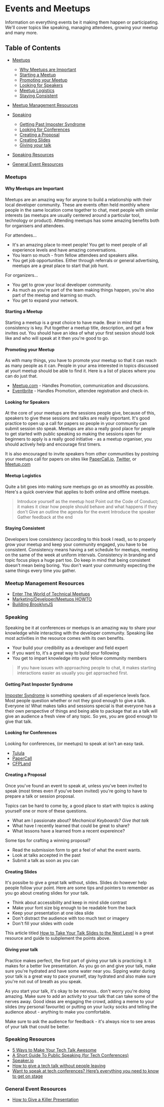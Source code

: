 # Events and Meetups 
Information on everything events be it making them happen or participating. We'll cover topics like speaking, managing attendees, growing your meetup and many more.

## Table of Contents
- [Meetups](#meetups)
  - [Why Meetups are Important](#why-meetups-are-important)
  - [Starting a Meetup](#starting-a-meetup)
  - [Promoting your Meetup](#promoting-your-meetup)
  - [Looking for Speakers](#looking-for-speakers)
  - [Meetup Logistics](#meetup-logistics)
  - [Staying Consistent](#staying-consistent)
- [Meetup Management Resources](#meetup-management-resources)

- [Speaking](#speaking)
  - [Getting Past Imposter Syndrome](#getting-past-imposter-syndrome)
  - [Looking for Conferences](#looking-for-conferences)
  - [Creating a Proposal](#creating-a-proposal)
  - [Creating Slides](#creating-slides)
  - [Giving your talk](#giving-your-talk)
- [Speaking Resources](#speaking-resources)

- [General Event Resources](#general-event-resources)


### Meetups
#### Why Meetups are Important
Meetups are an amazing way for anyone to build a relationship with their local developer community. These are events often held monthly where people in the same location come together to chat, meet people with similar interests (as meetups are usually centered around a particular tool, technology or product). Attending meetups has some amazing benefits both for organisers and attendees. 

For attendees...
- It's an amazing place to meet people! You get to meet people of all experience levels and have amazing conversations.
- You learn so much - from fellow attendees and speakers alike.
- You get job opportunities. Either through referrals or general advertising, meetups are a great place to start that job hunt.

For organizers...
- You get to grow your local developer community. 
- As much as you're part of the team making things happen, you're also part of the meetup and learning so much.
- You get to expand your network.


#### Starting a Meetup

Starting a meetup is a great choice to have made. Bear in mind that consistency is key. Put together a meetup title, description, and get a few invites out. You should have an idea of what your first session should look like and who will speak at it then you're good to go.

#### Promoting your Meetup

As with many things, you have to promote your meetup so that it can reach as many people as it can. People in your area interested in topics discussed at yourt meetup should be able to find it. Here is a list of places where you can do just that.

- [Meetup.com](https://www.meetup.com/) - Handles Promotion, communication and discussions. 
- [Eventbrite](https://www.eventbrite.com/) - Handles Promotion, attendee registration and check-in.
    
#### Looking for Speakers
At the core of your meetups are the sessions people give, because of this, speakers to give these sessions and talks are really important. It's good practice to open up a call for papers so people in your community can submit session sto speak. Meetups are also a really good place for people to get started with public speaking so making the sessions open for beginners to apply is a really good initiative - as a meetup organiser, you should actively help and encourage first timers. 

It is also  encouraged to invite speakers from other communities by postoing your meetups call for papers on sites like [PaperCall.io](https://www.papercall.io/), [Twitter](https://twitter.com), or [Meetup.com](https://www.meetup.com/)

#### Meetup Logistics

Quite a bit goes into making sure meetups go on as smoothly as possible. Here's a quick overview that applies to both online and offline meetups.
  
>    Introduce yourself as the meetup host
>    Point out the Code of Conduct; it makes it clear how people should behave and what happens if they don't
>    Give an outline the agenda for the event
>    Introduce the speaker 
>    Gather feedback at the end

#### Staying Consistent 
Developers love consistency (according to this book I read), so to properly grow your meetup and keep your community engaged, you have to be consistent. Consistency means having a set schedule for meetups, meeting on the same of the week at uniform intervals. Consistency in branding and topic focus plays a huge part too. Do keep in mind that being consistent doesn't mean being boring. You don't want your community expecting the same things every time you gather. 

### Meetup Management Resources
- [Enter The World of Technical Meetups](https://www.codingame.com/blog/enter-the-world-of-technical-meetups/)
- [Marketing/Developer/Meetups HOWTO](https://wiki.mozilla.org/Marketing/Developer/Meetups_HOWTO)
- [Building BrooklynJS](https://github.com/jed/building-brooklynjs)

### Speaking 
Speaking be it at conferences or meetups is an amazing way to share your knowledge while interacting with the developer community. Speaking like most activities in the resource comes with its own benefits. 

- Your build your credibility as a developer and field expert
- If you want to, it's a great way to build your following
- You get to impart knowledge into your fellow community members

> If you have issues with approaching people to chat, it makes starting interactions easier as usually you get approached first. 

#### Getting Past Imposter Syndrome
[Imposter Syndrome](https://en.wikipedia.org/wiki/Impostor_syndrome) is something speakers of all experience levels face. Most people question whether or not they good enough to give a talk. Everyone is! What makes talks and sessions special is that everyone has a their own perspective of things and being able to package that as a talk will give an audience a fresh view of any topic. So yes, you are good enough to give that talk.

#### Looking for Conferences
Looking for conferences, (or meetups) to speak at isn't an easy task. 

- [Tulula](https://tulu.la/)
- [PaperCall](https://www.papercall.io/)
- [CFPLand](https://www.cfpland.com)


#### Creating a Proposal
Once you've found an event to speak at, unless you've been invited to speak (most times even if you've been invited) you're going to have to prepare a talk or session proposal. 

Topics can be hard to come by, a good place to start with topics is asking yourself one or more of these questions. 
- What am I passionate about? *Mechanical Keyboards? Give that talk*
- What have I recently learned that could be great to share?
- What lessons have a learned from a recent expereince? 

Some tips for crafting a winning proposal?
- Read the submission form to get a feel of what the event wants.
- Look at talks accepted in the past
- Submit a talk as soon as you can 

#### Creating Slides

It's possibe to give a great talk without, slides. Slides do however help people follow your point. Here are some tips and pointers to remember as you go about creating slides for your talk.

- Think about accessibility and keep in mind slide contrast
- Make your font size big enough to be readable from the back 
- Keep your presentation at one idea slide
- Don't distract the audience with too much text or imagery
- Don't fill your slides with code

This article titled [How to Take Your Talk Slides to the Next Level](https://www.welcometothejungle.com/en/articles/btc-talk-slides-conference) is a great resource and guide to subplement the points above.

#### Giving your talk

Practice makes perfect, the first part of giving your talk is practicing it. It makes for a better live presentation. As you go on and give your talk, make sure you're hydrated and have some water near you. Sipping water during your talk is a great way to pace yourself, stay hydrated and also make sure you're not out of breath as you speak. 

As you start your talk, it's okay to be nervous.. don't worry you're doing amazing. Make sure to add an activity to your talk that can take some of the nerves away. Good ideas are engaging the crowd, adding a meme to your slides (my personal favourite) or putting on your lucky socks and telling the audience about - anything to make you comfortable. 

Make sure to ask the audience for feedback - it's always nice to see areas of your talk that could be better. 

### Speaking Resources
- [5 Ways to Make Your Tech Talk Awesome](https://medium.com/agatha-codes/5-ways-to-make-your-tech-talk-awesome-885d4eb4a3b6)
- [A Short Guide To Public Speaking (for Tech Conferences)](https://medium.com/@mr_mig_by/a-short-guide-to-public-speaking-for-tech-conferences-9130b17af013)
- [Speaker.io](https://speaking.io/)
- [How to give a tech talk without people leaving](https://hackernoon.com/how-to-give-a-tech-talk-without-people-leaving-355a3942dc49)
- [Want to speak at tech conferences? Here’s everything you need to know to get on stage](https://thenextweb.com/podium/2019/08/19/want-to-speak-at-tech-conferences-heres-everything-you-need-to-know-to-get-on-stage/)
### General Event Resources
- [How to Give a Killer Presentation](https://hbr.org/2013/06/how-to-give-a-killer-presentation)
